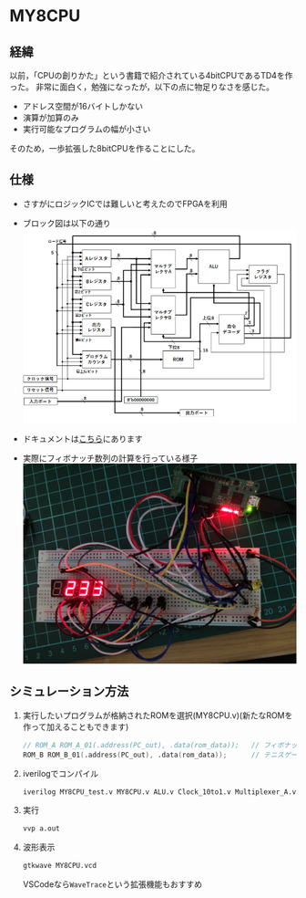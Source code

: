 # MY8CPU

## 経緯

以前，「CPUの創りかた」という書籍で紹介されている4bitCPUであるTD4を作った。
非常に面白く，勉強になったが，以下の点に物足りなさを感じた。
* アドレス空間が16バイトしかない
* 演算が加算のみ
* 実行可能なプログラムの幅が小さい

そのため，一歩拡張した8bitCPUを作ることにした。

## 仕様

* さすがにロジックICでは難しいと考えたのでFPGAを利用

* ブロック図は以下の通り
![CPU](img/cpu.png)

* ドキュメントは[こちら](https://docs.google.com/document/d/1bsrWHXSSPE41QqXC7vMVIFSoAvNt-4l-x2_u8mgAE-I/edit)にあります

* 実際にフィボナッチ数列の計算を行っている様子
![fib](img/fib.jpg)

## シミュレーション方法

1. 実行したいプログラムが格納されたROMを選択(MY8CPU.v)(新たなROMを作って加えることもできます)
    ```verilog
    // ROM_A ROM_A_01(.address(PC_out), .data(rom_data));   // フィボナッチ数列プログラム
    ROM_B ROM_B_01(.address(PC_out), .data(rom_data));      // テニスゲームのプログラム
    ```

2. iverilogでコンパイル

    ```bash
    iverilog MY8CPU_test.v MY8CPU.v ALU.v Clock_10to1.v Multiplexer_A.v Multiplexer_B.v Register.v Program_counter.v Decoder.v ROM_A.v Flag_register.v
    ```

3. 実行

    ```bash
    vvp a.out
    ```

4. 波形表示

    ```bash
    gtkwave MY8CPU.vcd
    ```

    VSCodeなら`WaveTrace`という拡張機能もおすすめ